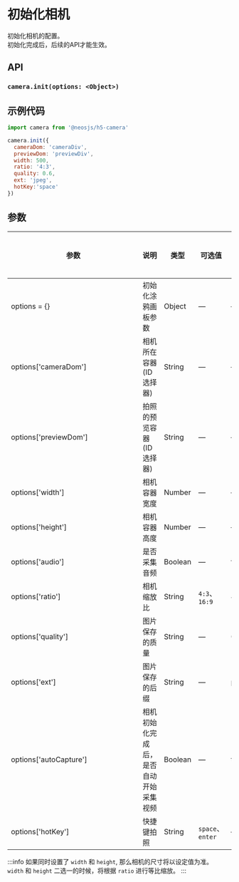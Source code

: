 # 初始化相机

初始化相机的配置。   
初始化完成后，后续的API才能生效。

## API
### `camera.init(options: <Object>)`
### 

## 示例代码
```js
import camera from '@neosjs/h5-camera'

camera.init({
  cameraDom: 'cameraDiv',
  previewDom: 'previewDiv',
  width: 500,
  ratio: '4:3',
  quality: 0.6,
  ext: 'jpeg',
  hotKey:'space'
})
```

## 参数

| <div style="width:280px">参数</div>                        | 说明                       | 类型   | 可选值          | 默认值       | 是否必选|
| --------------------------- | -------------------------- | ------ | --------------- | ------------ |------------ |
| options = {}                | 初始化涂鸦画板参数           | Object | —               | —            | 是 |
|options['cameraDom']| 相机所在容器(ID选择器) | String | —               | —            | 是 |
|options['previewDom']| 拍照的预览容器(ID选择器) | String | —               | —            | 否 |
|options['width']| 相机容器宽度 | Number | —               | —            | 是 |
|options['height']| 相机容器高度 | Number | —               | —            | 否 |
|options['audio']| 是否采集音频 | Boolean | —               | false            | 否 |
|options['ratio']| 相机缩放比 | String | `4:3`、`16:9`               | 4:3            | 否 |
|options['quality']| 图片保存的质量 | String | —               | 0.75            | 否 |
|options['ext']| 图片保存的后缀 | String | —               | png            | 否 |
|options['autoCapture']| 相机初始化完成后，是否自动开始采集视频 | Boolean | —               | true            | 否 |
|options['hotKey']| 快捷键拍照 | String | `space`、`enter`               | —            | 否 |

:::info
如果同时设置了 `width` 和 `height`, 那么相机的尺寸将以设定值为准。  
`width` 和 `height` 二选一的时候，将根据 `ratio` 进行等比缩放。
:::
